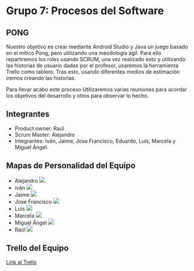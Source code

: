 # Grupo 7: Procesos del Software

## PONG
Nuestro objetivo es crear mediante Android Studio y Java un juego basado en el mítico Pong, pero utilizando una meodología ágil. Para ello repartiremos los roles usando SCRUM, una vez realizado esto y utilizando las historias de usuario dadas por el profesor, usaremos la herramienta Trello como tablero. Tras esto, usando diferentes medios de estimación iremos creando las historias.

Para llevar acabo este proceso Utilizaremos varias reuniones para acordar los objetivos del desarrollo y otros para observar lo hecho.

## Integrantes
- Product owner:
  Raúl
- Scrum Master:
  Alejandro
- Integrantes: Iván, Jaime, Jose Francisco, Eduardo, Luís, Marcela y Miguel Ángel.

## Mapas de Personalidad del Equipo
- Alejandro
![](https://raw.githubusercontent.com/mamonreal/Pong---Grupo-7/master/MapasPersonalidad/Alejandro_PersonalMap.png)
- iván
![](https://raw.githubusercontent.com/mamonreal/Pong---Grupo-7/master/MapasPersonalidad/Ivan_MapaPersonalidad.png)
- Jaime
![](https://raw.githubusercontent.com/mamonreal/Pong---Grupo-7/master/MapasPersonalidad/Jaime_PersonalMap.png)
- Jose Francisco
![](https://raw.githubusercontent.com/mamonreal/Pong---Grupo-7/master/MapasPersonalidad/Jose_Francisco_PersonalMap.png)
- Luis
![](https://raw.githubusercontent.com/mamonreal/Pong---Grupo-7/master/MapasPersonalidad/Luis_PersonalMap.png)
- Marcela
![](https://raw.githubusercontent.com/mamonreal/Pong---Grupo-7/master/MapasPersonalidad/Marcela_PersonalMap.png)
- Miguel Ángel
![](https://raw.githubusercontent.com/mamonreal/Pong---Grupo-7/master/MapasPersonalidad/Miguel_Angel_PersonalMap.png)
- Raúl
![](https://raw.githubusercontent.com/mamonreal/Pong---Grupo-7/master/MapasPersonalidad/Raul_PersonalMap.png)

## Trello del Equipo
[Link al Trello](https://trello.com/b/CxU26Vmz/g7)
   
